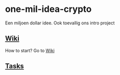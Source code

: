 # one-mil-idea-crypto
Een miljoen dollar idee. Ook toevallig ons intro project

## [Wiki](https://github.com/EgorDm/one-mil-idea-crypto/wiki)
How to start?
Go to [Wiki](https://github.com/EgorDm/one-mil-idea-crypto/wiki)

## [Tasks](https://github.com/EgorDm/one-mil-idea-crypto/projects)
